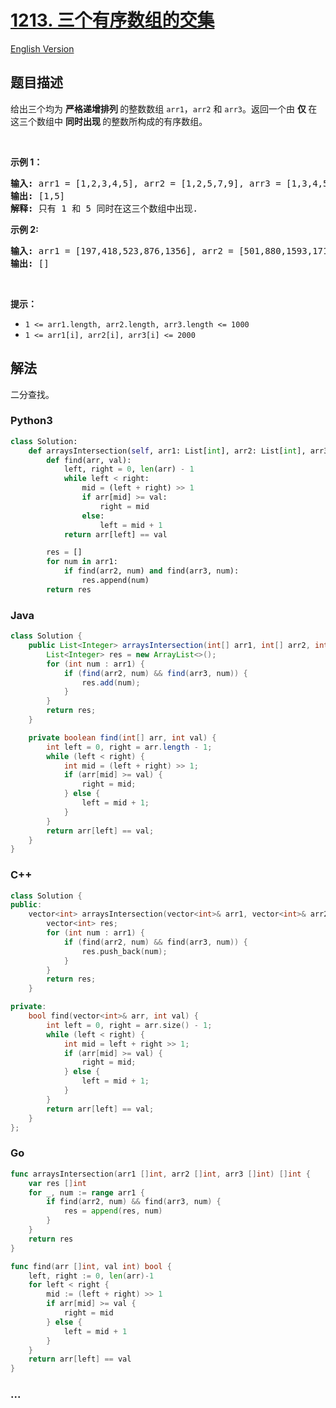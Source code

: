 # [1213. 三个有序数组的交集](https://leetcode-cn.com/problems/intersection-of-three-sorted-arrays)

[English Version](/solution/1200-1299/1213.Intersection%20of%20Three%20Sorted%20Arrays/README_EN.md)

## 题目描述

<!-- 这里写题目描述 -->

<p>给出三个均为 <strong>严格递增排列 </strong>的整数数组&nbsp;<code>arr1</code>，<code>arr2</code> 和&nbsp;<code>arr3</code>。返回一个由&nbsp;<strong>仅 </strong>在这三个数组中&nbsp;<strong>同时出现&nbsp;</strong>的整数所构成的有序数组。</p>

<p>&nbsp;</p>

<p><strong>示例 1：</strong></p>

<pre>
<strong>输入: </strong>arr1 = [1,2,3,4,5], arr2 = [1,2,5,7,9], arr3 = [1,3,4,5,8]
<strong>输出: </strong>[1,5]
<strong>解释: </strong>只有 1 和 5 同时在这三个数组中出现.
</pre>

<p><strong>示例 2:</strong></p>

<pre>
<strong>输入: </strong>arr1 = [197,418,523,876,1356], arr2 = [501,880,1593,1710,1870], arr3 = [521,682,1337,1395,1764]
<strong>输出: </strong>[]
</pre>

<p>&nbsp;</p>

<p><strong>提示：</strong></p>

<ul>
	<li><code>1 &lt;= arr1.length, arr2.length, arr3.length &lt;= 1000</code></li>
	<li><code>1 &lt;= arr1[i], arr2[i], arr3[i] &lt;= 2000</code></li>
</ul>

## 解法

<!-- 这里可写通用的实现逻辑 -->

二分查找。

<!-- tabs:start -->

### **Python3**

<!-- 这里可写当前语言的特殊实现逻辑 -->

```python
class Solution:
    def arraysIntersection(self, arr1: List[int], arr2: List[int], arr3: List[int]) -> List[int]:
        def find(arr, val):
            left, right = 0, len(arr) - 1
            while left < right:
                mid = (left + right) >> 1
                if arr[mid] >= val:
                    right = mid
                else:
                    left = mid + 1
            return arr[left] == val

        res = []
        for num in arr1:
            if find(arr2, num) and find(arr3, num):
                res.append(num)
        return res
```

### **Java**

<!-- 这里可写当前语言的特殊实现逻辑 -->

```java
class Solution {
    public List<Integer> arraysIntersection(int[] arr1, int[] arr2, int[] arr3) {
        List<Integer> res = new ArrayList<>();
        for (int num : arr1) {
            if (find(arr2, num) && find(arr3, num)) {
                res.add(num);
            }
        }
        return res;
    }

    private boolean find(int[] arr, int val) {
        int left = 0, right = arr.length - 1;
        while (left < right) {
            int mid = (left + right) >> 1;
            if (arr[mid] >= val) {
                right = mid;
            } else {
                left = mid + 1;
            }
        }
        return arr[left] == val;
    }
}
```

### **C++**

```cpp
class Solution {
public:
    vector<int> arraysIntersection(vector<int>& arr1, vector<int>& arr2, vector<int>& arr3) {
        vector<int> res;
        for (int num : arr1) {
            if (find(arr2, num) && find(arr3, num)) {
                res.push_back(num);
            }
        }
        return res;
    }

private:
    bool find(vector<int>& arr, int val) {
        int left = 0, right = arr.size() - 1;
        while (left < right) {
            int mid = left + right >> 1;
            if (arr[mid] >= val) {
                right = mid;
            } else {
                left = mid + 1;
            }
        }
        return arr[left] == val;
    }
};
```

### **Go**

```go
func arraysIntersection(arr1 []int, arr2 []int, arr3 []int) []int {
	var res []int
	for _, num := range arr1 {
		if find(arr2, num) && find(arr3, num) {
			res = append(res, num)
		}
	}
	return res
}

func find(arr []int, val int) bool {
	left, right := 0, len(arr)-1
	for left < right {
		mid := (left + right) >> 1
		if arr[mid] >= val {
			right = mid
		} else {
			left = mid + 1
		}
	}
	return arr[left] == val
}
```

### **...**

```

```

<!-- tabs:end -->
